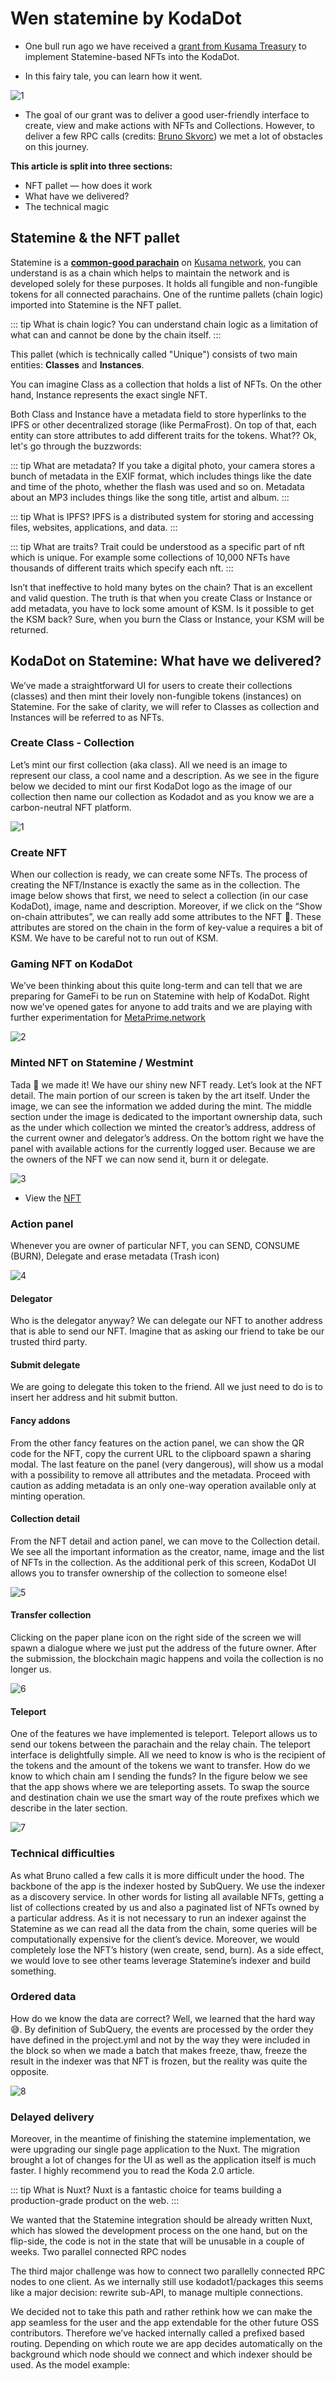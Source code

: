 # Wen statemine by KodaDot

- One bull run ago we have received a [grant from Kusama Treasury](https://kusama.polkassembly.io/motion/349) to implement Statemine-based NFTs into the KodaDot.

- In this fairy tale, you can learn how it went.

![1](/statemine/fractanary.jpeg)

- The goal of our grant was to deliver a good user-friendly interface to create, view and make actions with NFTs and Collections. However, to deliver a few RPC calls (credits: [Bruno Skvorc](https://medium.com/u/fa2a9b2b716e?source=post_page-----b35ae13b70ff-----------------------------------)) we met a lot of obstacles on this journey.

**This article is split into three sections:**

- NFT pallet — how does it work
- What have we delivered?
- The technical magic

## Statemine & the NFT pallet

Statemine is a **[common-good parachain](https://medium.com/polkadot-network/common-good-parachains-an-introduction-to-governance-allocated-parachain-slots-88e01812160d)** on [Kusama network](https://kusama.network/), you can understand is as a chain which helps to maintain the network and is developed solely for these purposes. It holds all fungible and non-fungible tokens for all connected parachains. One of the runtime pallets (chain logic) imported into Statemine is the NFT pallet. 

::: tip What is chain logic?
You can understand chain logic as a limitation of what can and cannot be done by the chain itself.
:::

This pallet (which is technically called "Unique") consists of two main entities: **Classes** and **Instances**.

You can imagine Class as a collection that holds a list of NFTs. On the other hand, Instance represents the exact single NFT.

Both Class and Instance have a metadata field to store hyperlinks to the IPFS or other decentralized storage (like PermaFrost). On top of that, each entity can store attributes to add different traits for the tokens. What?? Ok, let's go through the buzzwords:


::: tip What are metadata?
If you take a digital photo, your camera stores a bunch of metadata in the EXIF format, which includes things like the date and time of the photo, whether the flash was used and so on. Metadata about an MP3 includes things like the song title, artist and album.
:::


::: tip What is IPFS?
IPFS is a distributed system for storing and accessing files, websites, applications, and data.
:::

::: tip What are traits?
Trait could be understood as a specific part of nft which is unique. For example some collections of 10,000 NFTs have thousands of different traits which specify each nft.
:::

Isn’t that ineffective to hold many bytes on the chain? That is an excellent and valid question. The truth is that when you create Class or Instance or add metadata, you have to lock some amount of KSM. Is it possible to get the KSM back? Sure, when you burn the Class or Instance, your KSM will be returned.

## KodaDot on Statemine: What have we delivered?

We’ve made a straightforward UI for users to create their collections (classes) and then mint their lovely non-fungible tokens (instances) on Statemine. For the sake of clarity, we will refer to Classes as collection and Instances will be referred to as NFTs.

### Create Class - Collection

Let’s mint our first collection (aka class). All we need is an image to represent our class, a cool name and a description. As we see in the figure below we decided to mint our first KodaDot logo as the image of our collection then name our collection as Kodadot and as you know we are a carbon-neutral NFT platform.

![1](/statemine/1.png)

### Create NFT

When our collection is ready, we can create some NFTs. The process of creating the NFT/Instance is exactly the same as in the collection. The image below shows that first, we need to select a collection (in our case KodaDot), image, name and description. Moreover, if we click on the “Show on-chain attributes”, we can really add some attributes to the NFT 👀. These attributes are stored on the chain in the form of key-value a requires a bit of KSM. We have to be careful not to run out of KSM.

### Gaming NFT on KodaDot

We’ve been thinking about this quite long-term and can tell that we are preparing for GameFi to be run on Statemine with help of KodaDot. Right now we’ve opened gates for anyone to add traits and we are playing with further experimentation for [MetaPrime.network](https://metaprime.network/)

![2](/statemine/2.png)

### Minted NFT on Statemine / Westmint

Tada 🎉 we made it! We have our shiny new NFT ready. Let’s look at the NFT detail. The main portion of our screen is taken by the art itself. Under the image, we can see the information we added during the mint. The middle section under the image is dedicated to the important ownership data, such as the under which collection we minted the creator’s address, address of the current owner and delegator’s address. On the bottom right we have the panel with available actions for the currently logged user. Because we are the owners of the NFT we can now send it, burn it or delegate.


![3](/statemine/3.png)
- View the [NFT](https://kodadot.xyz/westmint/gallery/0-2)

### Action panel

Whenever you are owner of particular NFT, you can SEND, CONSUME (BURN), Delegate and erase metadata (Trash icon)

![4](/statemine/4.png)

#### Delegator

Who is the delegator anyway? We can delegate our NFT to another address that is able to send our NFT. Imagine that as asking our friend to take be our trusted third party.

#### Submit delegate

We are going to delegate this token to the friend. All we just need to do is to insert her address and hit submit button.

#### Fancy addons

From the other fancy features on the action panel, we can show the QR code for the NFT, copy the current URL to the clipboard spawn a sharing modal. The last feature on the panel (very dangerous), will show us a modal with a possibility to remove all attributes and the metadata. Proceed with caution as adding metadata is an only one-way operation available only at minting operation.

#### Collection detail

From the NFT detail and action panel, we can move to the Collection detail. We see all the important information as the creator, name, image and the list of NFTs in the collection. As the additional perk of this screen, KodaDot UI allows you to transfer ownership of the collection to someone else!

![5](/statemine/5.png)

#### Transfer collection

Clicking on the paper plane icon on the right side of the screen we will spawn a dialogue where we just put the address of the future owner. After the submission, the blockchain magic happens and voila the collection is no longer us.

![6](/statemine/6.png)

#### Teleport

One of the features we have implemented is teleport. Teleport allows us to send our tokens between the parachain and the relay chain. The teleport interface is delightfully simple. All we need to know is who is the recipient of the tokens and the amount of the tokens we want to transfer. How do we know to which chain am I sending the funds? In the figure below we see that the app shows where we are teleporting assets. To swap the source and destination chain we use the smart way of the route prefixes which we describe in the later section.

![7](/statemine/7.png)

### Technical difficulties

As what Bruno called a few calls it is more difficult under the hood. The backbone of the app is the indexer hosted by SubQuery. We use the indexer as a discovery service. In other words for listing all available NFTs, getting a list of collections created by us and also a paginated list of NFTs owned by a particular address. As it is not necessary to run an indexer against the Statemine as we can read all the data from the chain, some queries will be computationally expensive for the client’s device. Moreover, we would completely lose the NFT’s history (wen create, send, burn). As a side effect, we would love to see other teams leverage Statemine’s indexer and build something.

### Ordered data

How do we know the data are correct? Well, we learned that the hard way 😅.
By definition of SubQuery, the events are processed by the order they have defined in the project.yml and not by the way they were included in the block so when we made a batch that makes freeze, thaw, freeze the result in the indexer was that NFT is frozen, but the reality was quite the opposite.

![8](/statemine/8.png)

### Delayed delivery

Moreover, in the meantime of finishing the statemine implementation, we were upgrading our single page application to the Nuxt. The migration brought a lot of changes for the UI as well as the application itself is much faster. I highly recommend you to read the Koda 2.0 article.

::: tip What is Nuxt?
Nuxt is a fantastic choice for teams building a production-grade product on the web.
:::

We wanted that the Statemine integration should be already written Nuxt, which has slowed the development process on the one hand, but on the flip-side, the code is not in the state that will be unusable in a couple of weeks.
Two parallel connected RPC nodes

The third major challenge was how to connect two parallelly connected RPC nodes to one client. As we internally still use kodadot1/packages this seems like a major decision: rewrite sub-API, to manage multiple connections.

We decided not to take this path and rather rethink how we can make the app seamless for the user and the app extendable for the other future OSS contributors.
Therefore we’ve hacked internally called a prefixed based routing. Depending on which route we are app decides automatically on the background which node should we connect and which indexer should be used.
As the model example: